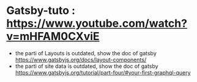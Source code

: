 # Gatsby-tuto : https://www.youtube.com/watch?v=mHFAM0CXviE

- the parti of Layouts is outdated, show the doc of gatsby https://www.gatsbyjs.org/docs/layout-components/
- the parti of site data is outdated, show the doc of gatsby https://www.gatsbyjs.org/tutorial/part-four/#your-first-graphql-query
